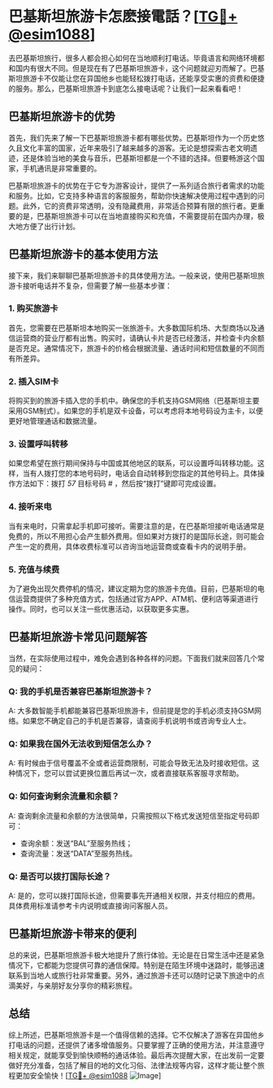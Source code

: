 # 巴基斯坦旅游卡怎麽接電話？[[TG💪+ @esim1088](https://t.me/s/esim1088)]

去巴基斯坦旅行，很多人都会担心如何在当地顺利打电话。毕竟语言和网络环境都和国内有很大不同。但是现在有了巴基斯坦旅游卡，这个问题就迎刃而解了。巴基斯坦旅游卡不仅能让您在异国他乡也能轻松拨打电话，还能享受实惠的资费和便捷的服务。那么，巴基斯坦旅游卡到底怎么接电话呢？让我们一起来看看吧！

## 巴基斯坦旅游卡的优势

首先，我们先来了解一下巴基斯坦旅游卡都有哪些优势。巴基斯坦作为一个历史悠久且文化丰富的国家，近年来吸引了越来越多的游客。无论是想探索古老文明遗迹，还是体验当地的美食与音乐，巴基斯坦都是一个不错的选择。但要畅游这个国家，手机通讯是非常重要的。

巴基斯坦旅游卡的优势在于它专为游客设计，提供了一系列适合旅行者需求的功能和服务。比如，它支持多种语言的客服服务，帮助你快速解决使用过程中遇到的问题。此外，它的资费非常透明，没有隐藏费用，非常适合预算有限的旅行者。更重要的是，巴基斯坦旅游卡可以在当地直接购买和充值，不需要提前在国内办理，极大地方便了出行计划。

## 巴基斯坦旅游卡的基本使用方法

接下来，我们来聊聊巴基斯坦旅游卡的具体使用方法。一般来说，使用巴基斯坦旅游卡接听电话并不复杂，但需要了解一些基本步骤：

### 1. 购买旅游卡

首先，您需要在巴基斯坦本地购买一张旅游卡。大多数国际机场、大型商场以及通信运营商的营业厅都有出售。购买时，请确认卡片是否已经激活，并检查卡内余额是否充足。通常情况下，旅游卡的价格会根据流量、通话时间和短信数量的不同而有所差异。

### 2. 插入SIM卡

将购买到的旅游卡插入您的手机中。确保您的手机支持GSM网络（巴基斯坦主要采用GSM制式）。如果您的手机是双卡设备，可以考虑将本地号码设为主卡，以便更好地管理通话和数据流量。

### 3. 设置呼叫转移

如果您希望在旅行期间保持与中国或其他地区的联系，可以设置呼叫转移功能。这样，当有人拨打您的本地号码时，电话会自动转移到您指定的其他号码上。具体操作方法如下：拨打 *57* 目标号码 # ，然后按“拨打”键即可完成设置。

### 4. 接听来电

当有来电时，只需拿起手机即可接听。需要注意的是，在巴基斯坦接听电话通常是免费的，所以不用担心会产生额外费用。但如果对方拨打的是国际长途，则可能会产生一定的费用，具体收费标准可以咨询当地运营商或查看卡内的说明手册。

### 5. 充值与续费

为了避免出现欠费停机的情况，建议定期为您的旅游卡充值。目前，巴基斯坦的电信运营商提供了多种充值方式，包括通过官方APP、ATM机、便利店等渠道进行操作。同时，也可以关注一些优惠活动，以获取更多实惠。

## 巴基斯坦旅游卡常见问题解答

当然，在实际使用过程中，难免会遇到各种各样的问题。下面我们就来回答几个常见的疑问：

### Q: 我的手机是否兼容巴基斯坦旅游卡？
A: 大多数智能手机都能兼容巴基斯坦旅游卡，但前提是您的手机必须支持GSM网络。如果您不确定自己的手机是否兼容，请查阅手机说明书或咨询专业人士。

### Q: 如果我在国外无法收到短信怎么办？
A: 有时候由于信号覆盖不全或者运营商限制，可能会导致无法及时接收短信。这种情况下，您可以尝试更换位置后再试一次，或者直接联系客服寻求帮助。

### Q: 如何查询剩余流量和余额？
A: 查询剩余流量和余额的方法很简单，只需按照以下格式发送短信至指定号码即可：
- 查询余额：发送“BAL”至服务热线；
- 查询流量：发送“DATA”至服务热线。

### Q: 是否可以拨打国际长途？
A: 是的，您可以拨打国际长途，但需要事先开通相关权限，并支付相应的费用。具体费用标准请参考卡内说明或直接询问客服人员。

## 巴基斯坦旅游卡带来的便利

总的来说，巴基斯坦旅游卡极大地提升了旅行体验。无论是在日常生活中还是紧急情况下，它都能为您提供可靠的通信保障。特别是在陌生环境中迷路时，能够迅速联系到当地人或旅行社非常重要。另外，通过旅游卡还可以随时记录下旅途中的点滴美好，与亲朋好友分享你的精彩旅程。

## 总结

综上所述，巴基斯坦旅游卡是一个值得信赖的选择。它不仅解决了游客在异国他乡打电话的问题，还提供了诸多增值服务。只要掌握了正确的使用方法，并注意遵守相关规定，就能享受到愉快顺畅的通话体验。最后再次提醒大家，在出发前一定要做好充分准备，包括了解目的地的文化习俗、法律法规等内容，这样才能让整个旅程更加安全愉快！[[TG💪+ @esim1088](https://t.me/s/esim1088) ![Image](https://i.postimg.cc/4NQfJmqS/Snipaste-2025-05-13-00-14-12.png)]